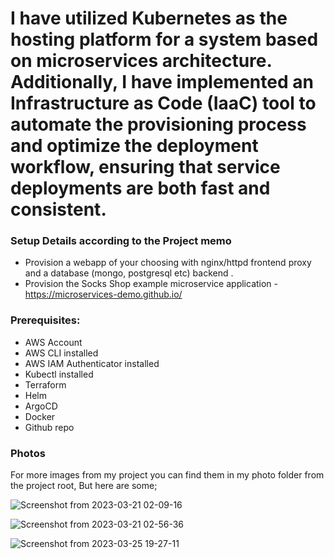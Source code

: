 # I have utilized Kubernetes as the hosting platform for a system based on microservices architecture. Additionally, I have implemented an Infrastructure as Code (IaaC) tool to automate the provisioning process and optimize the deployment workflow, ensuring that service deployments are both fast and consistent.

### Setup Details according to the Project memo

+ Provision a webapp of your choosing with nginx/httpd frontend proxy and a database (mongo, postgresql etc) backend .
+ Provision the Socks Shop example microservice application - https://microservices-demo.github.io/

### Prerequisites:
+ AWS Account
+ AWS CLI installed
+ AWS IAM Authenticator installed
+ Kubectl installed
+ Terraform
+ Helm
+ ArgoCD
+ Docker
+ Github repo

### Photos 
For more images from my project you can find them in my photo folder from the project root, But here are some;

![Screenshot from 2023-03-21 02-09-16](https://user-images.githubusercontent.com/66221234/227734361-fe5d454c-accb-4d34-a492-3f121dbd12c6.png)

![Screenshot from 2023-03-21 02-56-36](https://user-images.githubusercontent.com/66221234/227734373-5372b5ce-4522-4060-86ce-9e701d235817.png)

![Screenshot from 2023-03-25 19-27-11](https://user-images.githubusercontent.com/66221234/227735118-7073fb32-ed9c-48cc-b46c-0d5b918c66e9.png)
